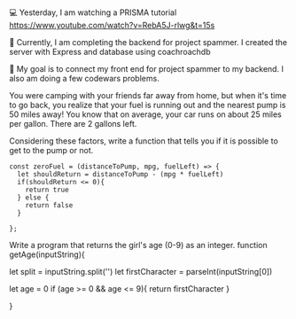 💻 Yesterday, I am watching a PRISMA tutorial https://www.youtube.com/watch?v=RebA5J-rlwg&t=15s

📖 Currently, I am completing the backend for project spammer. I created the server with Express and database using coachroachdb 

🎯 My goal is to connect my front end for project spammer to my backend. I also am doing a few codewars problems. 

You were camping with your friends far away from home, but when it's time to go back, you realize that your fuel is running out and the nearest pump is 50 miles away! You know that on average, your car runs on about 25 miles per gallon. There are 2 gallons left.

Considering these factors, write a function that tells you if it is possible to get to the pump or not.

```
const zeroFuel = (distanceToPump, mpg, fuelLeft) => {
  let shouldReturn = distanceToPump - (mpg * fuelLeft)
  if(shouldReturn <= 0){
    return true
  } else {
    return false
  }
  
};
```
Write a program that returns the girl's age (0-9) as an integer.
function getAge(inputString){
 
let split = inputString.split('') 
let firstCharacter = parseInt(inputString[0])

let age = 0
if (age >= 0 && age <= 9){
  return firstCharacter
}

}
